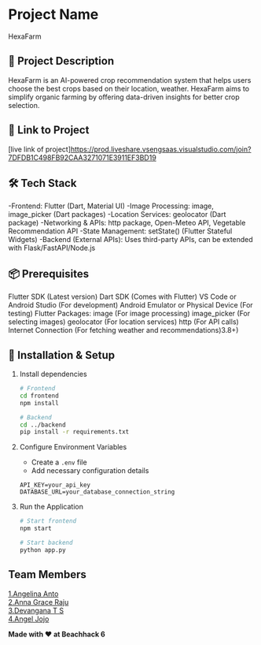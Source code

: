 # Project Name
HexaFarm
## 🚀 Project Description
HexaFarm is an AI-powered crop recommendation system that helps users choose the best crops based on their location, weather. HexaFarm aims to simplify organic farming by offering data-driven insights for better crop selection.
## 🎯 Link to Project
[live link of project]https://prod.liveshare.vsengsaas.visualstudio.com/join?7DFDB1C498FB92CAA3271071E3911EF3BD19

## 🛠 Tech Stack
-Frontend: Flutter (Dart, Material UI)
-Image Processing: image, image_picker (Dart packages)
-Location Services: geolocator (Dart package)
-Networking & APIs: http package, Open-Meteo API, Vegetable Recommendation API
-State Management: setState() (Flutter Stateful Widgets)
-Backend (External APIs): Uses third-party APIs, can be extended with Flask/FastAPI/Node.js  

## 📦 Prerequisites
Flutter SDK (Latest version)
Dart SDK (Comes with Flutter)
VS Code or Android Studio (For development)
Android Emulator or Physical Device (For testing)
Flutter Packages:
image (For image processing)
image_picker (For selecting images)
geolocator (For location services)
http (For API calls)
Internet Connection (For fetching weather and recommendations)3.8+)
  

## 🔧 Installation & Setup

1. Install dependencies
   ```bash
   # Frontend
   cd frontend
   npm install

   # Backend
   cd ../backend
   pip install -r requirements.txt
   ```

2. Configure Environment Variables
   
   - Create a `.env` file
   - Add necessary configuration details
     
   ```
   API_KEY=your_api_key
   DATABASE_URL=your_database_connection_string
   ```

4. Run the Application
   ```bash
   # Start frontend
   npm start

   # Start backend
   python app.py
   ```

## Team Members
  [1.Angelina Anto](enter_github_id_here)   
  [2.Anna Grace Raju](enter_github_id_here)   
  [3.Devangana T S](enter_github_id_here)   
  [4.Angel Jojo](enter_github_id_here)  

**Made with ❤️ at Beachhack 6**
